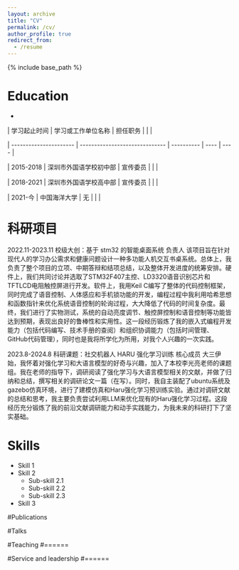 ```yaml
---
layout: archive
title: "CV"
permalink: /cv/
author_profile: true
redirect_from:
  - /resume
---
```


{% include base_path %}

Education
======
*
| 学习起止时间           | 学习或工作单位名称               | 担任职务 |      |      | 

| ---------------------- | ------------------------------ | ---------- | ---- | ---- |

| 2015-2018              | 深圳市外国语学校初中部         | 宣传委员   |      |      | 

| 2018-2021              | 深圳市外国语学校高中部         | 宣传委员   |      |      | 

| 2021-今                | 中国海洋大学                   | 无         |      |      | 

科研项目
======
2022.11-2023.11     校级大创：基于 stm32 的智能桌面系统    负责人
该项目旨在针对现代人的学习办公需求和健康问题设计一种多功能人机交互书桌系统。总体上，我负责了整个项目的立项、中期答辩和结项总结，以及整体开发进度的统筹安排。硬件上，我们共同讨论并选取了STM32F407主控、LD3320语音识别芯片和TFTLCD电阻触控屏进行开发。软件上，我用Keil C编写了整体的代码控制框架，同时完成了语音控制、人体感应和手机锁功能的开发，编程过程中我利用哈希思想和函数指针来优化系统语音控制的轮询过程，大大降低了代码的时间复杂度。最终，我们进行了实物测试，系统的自动亮度调节、触控屏控制和语音控制等功能皆达到预期，表现出良好的鲁棒性和实用性。这一段经历锻炼了我的嵌入式编程开发能力（包括代码编写、技术手册的查阅）和组织协调能力（包括时间管理、GitHub代码管理），同时也是我将所学化为所用，对我个人兴趣的一次实践。

2023.8-2024.8     科研课题：社交机器人 HARU 强化学习训练     核心成员
大三伊始，我怀着对强化学习和大语言模型的好奇与兴趣，加入了本校李光亮老师的课题组。我在老师的指导下，调研阅读了强化学习与大语言模型相关的文献，并做了归纳和总结，撰写相关的调研论文一篇（在写）。同时，我自主装配了ubuntu系统及gazebo仿真环境，进行了建模仿真和Haru强化学习预训练实验。通过对调研文献的总结和思考，我主要负责尝试利用LLM来优化现有的Haru强化学习过程。这段经历充分锻炼了我的前沿文献调研能力和动手实践能力，为我未来的科研打下了坚实基础。


  
Skills
======
* Skill 1
* Skill 2
  * Sub-skill 2.1
  * Sub-skill 2.2
  * Sub-skill 2.3
* Skill 3

#Publications

  
#Talks

  
#Teaching
#======
 
#Service and leadership
#======

